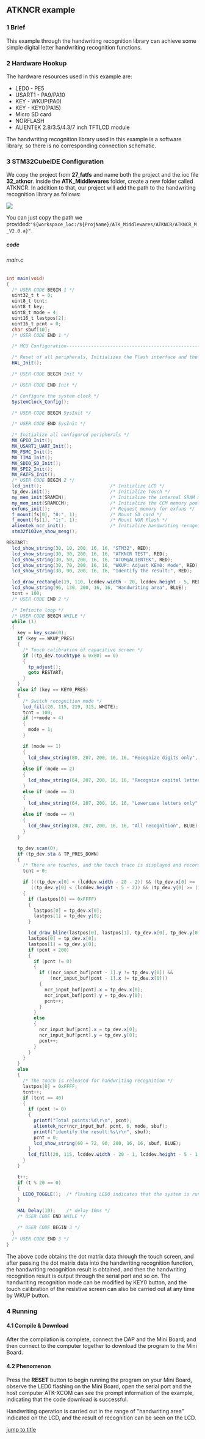 ## ATKNCR example<a name="brief"></a>


### 1 Brief
This example through the handwriting recognition library can achieve some simple digital letter handwriting recognition functions.
### 2 Hardware Hookup
The hardware resources used in this example are:
+ LED0 - PE5
+ USART1 - PA9/PA10
+ KEY - WKUP(PA0)
+ KEY - KEY0(PA15)
+ Micro SD card
+ NORFLASH
+ ALIENTEK  2.8/3.5/4.3/7 inch TFTLCD module

The handwriting recognition library used in this example is a software library, so there is no corresponding connection schematic.

### 3 STM32CubeIDE Configuration

We copy the project from  **27_fatfs** and name both the project and the.ioc file **32_atkncr**. Inside the **ATK_Middlewares** folder, create a new folder called ATKNCR. In addition to that, our project will add the path to the handwriting recognition library as follows:

<img src="../../1_docs/3_figures/32_atkncr/01.png">

You can just copy the path we provided:``"${workspace_loc:/${ProjName}/ATK_Middlewares/ATKNCR/ATKNCR_M_V2.0.a}"``.

##### code

###### main.c
```c#
int main(void)
{
  /* USER CODE BEGIN 1 */
  uint32_t t = 0;
  uint8_t tcnt;
  uint8_t key;
  uint8_t mode = 4;
  uint16_t lastpos[2];
  uint16_t pcnt = 0;
  char sbuf[10];
  /* USER CODE END 1 */

  /* MCU Configuration--------------------------------------------------------*/

  /* Reset of all peripherals, Initializes the Flash interface and the Systick. */
  HAL_Init();

  /* USER CODE BEGIN Init */

  /* USER CODE END Init */

  /* Configure the system clock */
  SystemClock_Config();

  /* USER CODE BEGIN SysInit */

  /* USER CODE END SysInit */

  /* Initialize all configured peripherals */
  MX_GPIO_Init();
  MX_USART1_UART_Init();
  MX_FSMC_Init();
  MX_TIM4_Init();
  MX_SDIO_SD_Init();
  MX_SPI2_Init();
  MX_FATFS_Init();
  /* USER CODE BEGIN 2 */
  lcd_init();                         /* Initialize LCD */
  tp_dev.init();                      /* Initialize Touch */
  my_mem_init(SRAMIN);                /* Initialize the internal SRAM memory pool */
  my_mem_init(SRAMCCM);               /* Initialize the CCM memory pool */
  exfuns_init();                      /* Request memory for exfuns */
  f_mount(fs[0], "0:", 1);            /* Mount SD card */
  f_mount(fs[1], "1:", 1);            /* Mount NOR Flash */
  alientek_ncr_init();                /* Initialize handwriting recognition */
  stm32f103ve_show_mesg();

RESTART:
  lcd_show_string(30, 10, 200, 16, 16, "STM32", RED);
  lcd_show_string(30, 30, 200, 16, 16, "ATKNCR TEST", RED);
  lcd_show_string(30, 50, 200, 16, 16, "ATOM@ALIENTEK", RED);
  lcd_show_string(30, 70, 200, 16, 16, "WKUP: Adjust KEY0: Mode", RED);
  lcd_show_string(30, 90, 200, 16, 16, "Identify the result:", RED);

  lcd_draw_rectangle(19, 110, lcddev.width - 20, lcddev.height - 5, RED);
  lcd_show_string(96, 130, 200, 16, 16, "Handwriting area", BLUE);
  tcnt = 100;
  /* USER CODE END 2 */

  /* Infinite loop */
  /* USER CODE BEGIN WHILE */
  while (1)
  {
    key = key_scan(0);
    if (key == WKUP_PRES)
    {
      /* Touch calibration of capacitive screen */
      if ((tp_dev.touchtype & 0x80) == 0)
      {
        tp_adjust();
        goto RESTART;
      }
    }
    else if (key == KEY0_PRES)
    {
      /* Switch recognition mode */
      lcd_fill(20, 115, 219, 315, WHITE);
      tcnt = 100;
      if (++mode > 4)
      {
        mode = 1;
      }

      if (mode == 1)
      {
        lcd_show_string(80, 207, 200, 16, 16, "Recognize digits only", BLUE);
      }
      else if (mode == 2)
      {
        lcd_show_string(64, 207, 200, 16, 16, "Recognize capital letters only", BLUE);
      }
      else if (mode == 3)
      {
        lcd_show_string(64, 207, 200, 16, 16, "Lowercase letters only", BLUE);
      }
      else if (mode == 4)
      {
        lcd_show_string(88, 207, 200, 16, 16, "All recognition", BLUE);
      }
    }

    tp_dev.scan(0);
    if (tp_dev.sta & TP_PRES_DOWN)
    {
      /* There are touches, and the touch trace is displayed and recorded */
      tcnt = 0;

      if (((tp_dev.x[0] < (lcddev.width - 20 - 2)) && (tp_dev.x[0] >= (20 + 2))) &&
         ((tp_dev.y[0] < (lcddev.height - 5 - 2)) && (tp_dev.y[0] >= (115 + 2))))
      {
        if (lastpos[0] == 0xFFFF)
        {
          lastpos[0] = tp_dev.x[0];
          lastpos[1] = tp_dev.y[0];
        }

        lcd_draw_bline(lastpos[0], lastpos[1], tp_dev.x[0], tp_dev.y[0], 2, BLUE);
        lastpos[0] = tp_dev.x[0];
        lastpos[1] = tp_dev.y[0];
        if (pcnt < 200)
        {
          if (pcnt != 0)
          {
            if ((ncr_input_buf[pcnt - 1].y != tp_dev.y[0]) &&
                (ncr_input_buf[pcnt - 1].x != tp_dev.x[0]))
            {
              ncr_input_buf[pcnt].x = tp_dev.x[0];
              ncr_input_buf[pcnt].y = tp_dev.y[0];
              pcnt++;
            }
          }
          else
          {
            ncr_input_buf[pcnt].x = tp_dev.x[0];
            ncr_input_buf[pcnt].y = tp_dev.y[0];
            pcnt++;
          }
        }
      }
    }
    else
    {
      /* The touch is released for handwriting recognition */
      lastpos[0] = 0xFFFF;
      tcnt++;
      if (tcnt == 40)
      {
        if (pcnt != 0)
        {
          printf("Total points:%d\r\n", pcnt);
          alientek_ncr(ncr_input_buf, pcnt, 6, mode, sbuf);
          printf("identify the result:%s\r\n", sbuf);
          pcnt = 0;
          lcd_show_string(60 + 72, 90, 200, 16, 16, sbuf, BLUE);
        }
        lcd_fill(20, 115, lcddev.width - 20 - 1, lcddev.height - 5 - 1, WHITE);
      }
    }

    t++;
    if (t % 20 == 0)
    {
      LED0_TOGGLE();  /* flashing LED0 indicates that the system is running */
    }

    HAL_Delay(10);    /* delay 10ms */
    /* USER CODE END WHILE */

    /* USER CODE BEGIN 3 */
  }
  /* USER CODE END 3 */
}
```
The above code obtains the dot matrix data through the touch screen, and after passing the dot matrix data into the handwriting recognition function, the handwriting recognition result is obtained, and then the handwriting recognition result is output through the serial port and so on. The handwriting recognition mode can be modified by KEY0 button, and the touch calibration of the resistive screen can also be carried out at any time by WKUP button.

### 4 Running
#### 4.1 Compile & Download
After the compilation is complete, connect the DAP and the Mini Board, and then connect to the computer together to download the program to the Mini Board.
#### 4.2 Phenomenon
Press the **RESET** button to begin running the program on your Mini Board, observe the LED0 flashing on the Mini Board, open the serial port and the host computer ATK-XCOM can see the prompt information of the example, indicating that the code download is successful. 

Handwriting operation is carried out in the range of "handwriting area" indicated on the LCD, and the result of recognition can be seen on the LCD.

[jump to title](#brief)
